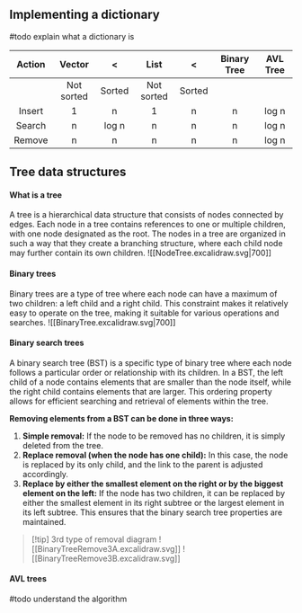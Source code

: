 ## Implementing a dictionary
#todo explain what a dictionary is

|  Action  | Vector       |     <     | List          |     <     | Binary Tree  | AVL Tree |
|:--------:|:------------:|:---------:|:-------------:|:---------:|:------------:|:--------:|
|          |  Not sorted  |  Sorted   |  Not sorted   |  Sorted   |              |          |
|  Insert  |      1       |     n     | 1             | n         | n            | log n    |
|  Search  |      n       | log n     | n             | n         | n            | log n    |
|  Remove  |      n       |     n     | n             | n         | n            | log n    |  
## Tree data structures
#### What is a tree
A tree is a hierarchical data structure that consists of nodes connected by edges. Each node in a tree contains references to one or multiple children, with one node designated as the root. The nodes in a tree are organized in such a way that they create a branching structure, where each child node may further contain its own children.
![[NodeTree.excalidraw.svg|700]]
#### Binary trees
Binary trees are a type of tree where each node can have a maximum of two children: a left child and a right child. This constraint makes it relatively easy to operate on the tree, making it suitable for various operations and searches.
![[BinaryTree.excalidraw.svg|700]]
#### Binary search trees
A binary search tree (BST) is a specific type of binary tree where each node follows a particular order or relationship with its children. In a BST, the left child of a node contains elements that are smaller than the node itself, while the right child contains elements that are larger. This ordering property allows for efficient searching and retrieval of elements within the tree.

**Removing elements from a BST can be done in three ways:**

1. **Simple removal:** If the node to be removed has no children, it is simply deleted from the tree.
2. **Replace removal (when the node has one child):** In this case, the node is replaced by its only child, and the link to the parent is adjusted accordingly.
3. **Replace by either the smallest element on the right or by the biggest element on the left:** If the node has two children, it can be replaced by either the smallest element in its right subtree or the largest element in its left subtree. This ensures that the binary search tree properties are maintained.

>[!tip] 3rd type of removal diagram
>![[BinaryTreeRemove3A.excalidraw.svg]]
>![[BinaryTreeRemove3B.excalidraw.svg]]
#### AVL trees
#todo understand the algorithm